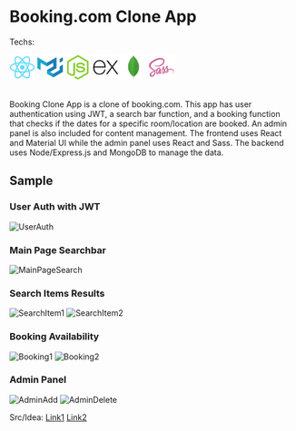 # Booking.com Clone App
Techs: 
<div>
  <img width="45px" src="https://raw.githubusercontent.com/devicons/devicon/master/icons/react/react-original.svg">
  <img width="45px" src="https://github.com/devicons/devicon/blob/master/icons/materialui/materialui-original.svg">
  <img width="45px" src="https://raw.githubusercontent.com/devicons/devicon/c5378d6c2510ffa0b3e4475af95618a8048d6cf1/icons/nodejs/nodejs-original.svg">
  <img width="45px" src="https://raw.githubusercontent.com/devicons/devicon/master/icons/express/express-original.svg">
  <img width="45px" src="https://raw.githubusercontent.com/devicons/devicon/master/icons/mongodb/mongodb-original.svg">
  <img width="45px" src="https://raw.githubusercontent.com/devicons/devicon/master/icons/sass/sass-original.svg">
</div>
<br>
<p>Booking Clone App is a clone of booking.com. This app has user authentication using JWT, a search bar function, and a booking function that checks if the dates for a specific room/location are booked. An admin panel is also included for content management. The frontend uses React and Material UI while the admin panel uses React and Sass. The backend uses Node/Express.js and MongoDB to manage the data.</p>

## Sample
### User Auth with JWT
![UserAuth](https://user-images.githubusercontent.com/104483060/184053795-1fb32eaf-551b-476d-9fc7-733fa2418257.gif)

### Main Page Searchbar
![MainPageSearch](https://user-images.githubusercontent.com/104483060/184053876-139b879d-ba51-435b-a740-5250b62e36a4.gif)

### Search Items Results
![SearchItem1](https://user-images.githubusercontent.com/104483060/184054228-29f41b36-b8fe-4389-a441-418d85e1ba00.gif)
![SearchItem2](https://user-images.githubusercontent.com/104483060/184054240-1df81c47-9329-41ae-b4ce-e50832988ffd.gif)

### Booking Availability
![Booking1](https://user-images.githubusercontent.com/104483060/184054860-329651b2-b5d2-4f8f-a8b0-66f19e727ac7.gif)
![Booking2](https://user-images.githubusercontent.com/104483060/184054866-102d9b68-90bb-4026-af27-d378ec19b84b.gif)

### Admin Panel
![AdminAdd](https://user-images.githubusercontent.com/104483060/184055496-8aa7ab99-0507-41bf-abdf-5e75eef576a4.gif)
![AdminDelete](https://user-images.githubusercontent.com/104483060/184055577-a8579918-e2e9-4e84-b03e-ba090b1bf46b.gif)

Src/Idea: <a href="https://www.youtube.com/watch?v=yIaXoop8gl4&ab_channel=LamaDev">Link1</a> <a href="https://www.youtube.com/watch?v=k3Vfj-e1Ma4&ab_channel=LamaDev">Link2</a>

